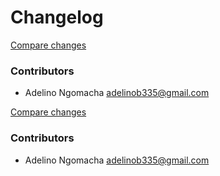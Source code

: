 # Changelog
[Compare changes](https://github.com/stacksjs/bumpx/compare/v0.1.24...v0.1.25)

### Contributors

- Adelino Ngomacha <adelinob335@gmail.com>



[Compare changes](https://github.com/stacksjs/bumpx/compare/v0.1.23...v0.1.24)

### Contributors

- Adelino Ngomacha <adelinob335@gmail.com>
